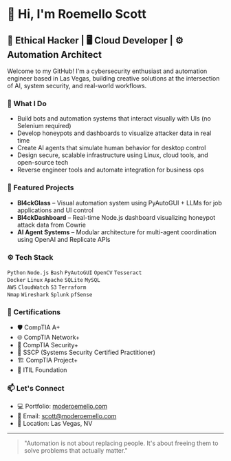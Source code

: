 # 👋 Hi, I'm Roemello Scott

## 🧠 Ethical Hacker | 🖥️ Cloud Developer | ⚙️ Automation Architect

Welcome to my GitHub! I'm a cybersecurity enthusiast and automation engineer based in Las Vegas, building creative solutions at the intersection of AI, system security, and real-world workflows.

### 🔧 What I Do

- Build bots and automation systems that interact visually with UIs (no Selenium required)
- Develop honeypots and dashboards to visualize attacker data in real time
- Create AI agents that simulate human behavior for desktop control
- Design secure, scalable infrastructure using Linux, cloud tools, and open-source tech
- Reverse engineer tools and automate integration for business ops

### 🧪 Featured Projects

- **Bl4ckGlass** – Visual automation system using PyAutoGUI + LLMs for job applications and UI control  
- **Bl4ckDashboard** – Real-time Node.js dashboard visualizing honeypot attack data from Cowrie  
- **AI Agent Systems** – Modular architecture for multi-agent coordination using OpenAI and Replicate APIs

### ⚙️ Tech Stack

`Python` `Node.js` `Bash` `PyAutoGUI` `OpenCV` `Tesseract`  
`Docker` `Linux` `Apache` `SQLite` `MySQL`  
`AWS` `CloudWatch` `S3` `Terraform`  
`Nmap` `Wireshark` `Splunk` `pfSense`  

### 🧠 Certifications

- 🛡️ CompTIA A+  
- 🌐 CompTIA Network+  
- 🔐 CompTIA Security+  
- 🧩 SSCP (Systems Security Certified Practitioner)  
- 🏗️  CompTIA Project+  
- 🧾 ITIL Foundation  

### 📫 Let's Connect

- 💻 Portfolio: [moderoemello.com](https://moderoemello.com)
- 📧 Email: [scott@moderoemello.com](mailto:scott@moderoemello.com)
- 📍 Location: Las Vegas, NV

---

> "Automation is not about replacing people. It's about freeing them to solve problems that actually matter."
